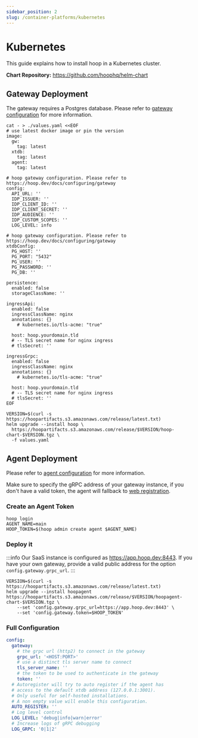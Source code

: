 ```yaml
---
sidebar_position: 2
slug: /container-platforms/kubernetes
---
```


# Kubernetes

This guide explains how to install hoop in a Kubernetes cluster.

**Chart Repository:** https://github.com/hoophq/helm-chart

## Gateway Deployment

The gateway requires a Postgres database. Please refer to [gateway configuration](../../configuring/gateway.md) for more information.

```shell
cat - > ./values.yaml <<EOF
# use latest docker image or pin the version
image:
  gw:
    tag: latest
  xtdb:
    tag: latest
  agent:
    tag: latest

# hoop gateway configuration. Please refer to https://hoop.dev/docs/configuring/gateway
config:
  API_URL: ''
  IDP_ISSUER: ''
  IDP_CLIENT_ID: ''
  IDP_CLIENT_SECRET: ''
  IDP_AUDIENCE: ''
  IDP_CUSTOM_SCOPES: ''
  LOG_LEVEL: info

# hoop gateway configuration. Please refer to https://hoop.dev/docs/configuring/gateway
xtdbConfig:
  PG_HOST: ''
  PG_PORT: "5432"
  PG_USER: ''
  PG_PASSWORD: ''
  PG_DB: ''

persistence:
  enabled: false
  storageClassName: ''

ingressApi:
  enabled: false
  ingressClassName: nginx
  annotations: {}
    # kubernetes.io/tls-acme: "true"

  host: hoop.yourdomain.tld
  # -- TLS secret name for nginx ingress
  # tlsSecret: ''

ingressGrpc:
  enabled: false
  ingressClassName: nginx
  annotations: {}
    # kubernetes.io/tls-acme: "true"

  host: hoop.yourdomain.tld
  # -- TLS secret name for nginx ingress
  # tlsSecret: ''
EOF
```

```shell
VERSION=$(curl -s https://hoopartifacts.s3.amazonaws.com/release/latest.txt)
helm upgrade --install hoop \
  https://hoopartifacts.s3.amazonaws.com/release/$VERSION/hoop-chart-$VERSION.tgz \
  -f values.yaml
```

## Agent Deployment

Please refer to [agent configuration](../../configuring/agent.md) for more information.

Make sure to specify the gRPC address of your gateway instance, if you don't have a valid token, 
the agent will fallback to [web registration](../../configuring/agent.md#web-registration).

### Create an Agent Token

```shell
hoop login
AGENT_NAME=main
HOOP_TOKEN=$(hoop admin create agent $AGENT_NAME)
```

### Deploy it

:::info
Our SaaS instance is configured as https://app.hoop.dev:8443. If you have your own gateway, provide a valid public address for the option `config.gateway.grpc_url`.
:::

```shell
VERSION=$(curl -s https://hoopartifacts.s3.amazonaws.com/release/latest.txt)
helm upgrade --install hoopagent https://hoopartifacts.s3.amazonaws.com/release/$VERSION/hoopagent-chart-$VERSION.tgz \
    --set 'config.gateway.grpc_url=https://app.hoop.dev:8443' \
    --set 'config.gateway.token=$HOOP_TOKEN'
```

### Full Configuration

```yaml
config:
  gateway:
    # the grpc url (http2) to connect in the gateway
    grpc_url: '<HOST:PORT>'
    # use a distinct tls server name to connect
    tls_server_name: ''
    # the token to be used to authenticate in the gateway
    token: ''
  # Autoregister will try to auto register if the agent has
  # access to the default xtdb address (127.0.0.1:3001).
  # Only useful for self-hosted installations.
  # A non empty value will enable this configuration.
  AUTO_REGISTER: ''
  # Log level control
  LOG_LEVEL: 'debug|info|warn|error'
  # Increase logs of gRPC debugging
  LOG_GRPC: '0|1|2'
```
